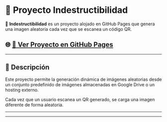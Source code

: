 # 📌 Proyecto Indestructibilidad  

🚀 **Indestructibilidad** es un proyecto alojado en GitHub Pages que genera una imagen aleatoria cada vez que se escanea un código QR.  

## 🌐 [🔗 Ver Proyecto en GitHub Pages](https://tuusuario.github.io/indestructibilidad/)  

---

## 📖 Descripción  
Este proyecto permite la generación dinámica de imágenes aleatorias desde un conjunto predefinido de imágenes almacenadas en Google Drive o un hosting externo.  

Cada vez que un usuario escanea un QR generado, se carga una imagen diferente de forma aleatoria.  

---

---

